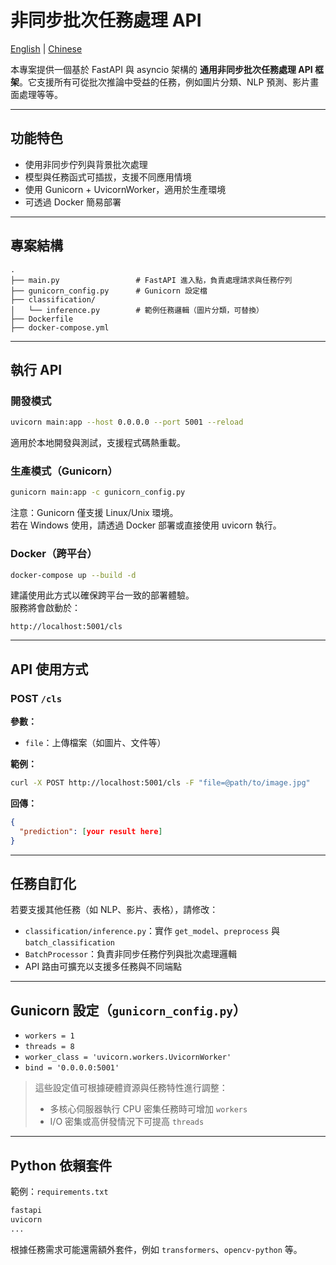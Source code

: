 # 非同步批次任務處理 API
[English](https://github.com/SherrySu-hub/AI_deployment/blob/main/README.md) | [Chinese](https://github.com/SherrySu-hub/AI_deployment/blob/main/README_ZH.md)

本專案提供一個基於 FastAPI 與 asyncio 架構的 **通用非同步批次任務處理 API 框架**。它支援所有可從批次推論中受益的任務，例如圖片分類、NLP 預測、影片畫面處理等等。

---

## 功能特色

- 使用非同步佇列與背景批次處理
- 模型與任務函式可插拔，支援不同應用情境
- 使用 Gunicorn + UvicornWorker，適用於生產環境
- 可透過 Docker 簡易部署

---

## 專案結構

```
.
├── main.py                 # FastAPI 進入點，負責處理請求與任務佇列
├── gunicorn_config.py      # Gunicorn 設定檔
├── classification/
│   └── inference.py        # 範例任務邏輯（圖片分類，可替換）
├── Dockerfile
├── docker-compose.yml
```

---

## 執行 API

### 開發模式
```bash
uvicorn main:app --host 0.0.0.0 --port 5001 --reload
```
適用於本地開發與測試，支援程式碼熱重載。

### 生產模式（Gunicorn）
```bash
gunicorn main:app -c gunicorn_config.py
```
注意：Gunicorn 僅支援 Linux/Unix 環境。  
若在 Windows 使用，請透過 Docker 部署或直接使用 uvicorn 執行。

### Docker（跨平台）
```bash
docker-compose up --build -d
```
建議使用此方式以確保跨平台一致的部署體驗。  
服務將會啟動於：
```
http://localhost:5001/cls
```

---

## API 使用方式

### POST `/cls`

**參數：**
- `file`：上傳檔案（如圖片、文件等）

**範例：**
```bash
curl -X POST http://localhost:5001/cls -F "file=@path/to/image.jpg"
```

**回傳：**
```json
{
  "prediction": [your result here]
}
```

---

## 任務自訂化

若要支援其他任務（如 NLP、影片、表格），請修改：

- `classification/inference.py`：實作 `get_model`、`preprocess` 與 `batch_classification`
- `BatchProcessor`：負責非同步任務佇列與批次處理邏輯
- API 路由可擴充以支援多任務與不同端點

---

## Gunicorn 設定（`gunicorn_config.py`）

- `workers = 1`
- `threads = 8`
- `worker_class = 'uvicorn.workers.UvicornWorker'`
- `bind = '0.0.0.0:5001'`

> 這些設定值可根據硬體資源與任務特性進行調整：
> - 多核心伺服器執行 CPU 密集任務時可增加 `workers`
> - I/O 密集或高併發情況下可提高 `threads`

---

## Python 依賴套件

範例：`requirements.txt`
```txt
fastapi
uvicorn
...
```
根據任務需求可能還需額外套件，例如 `transformers`、`opencv-python` 等。
